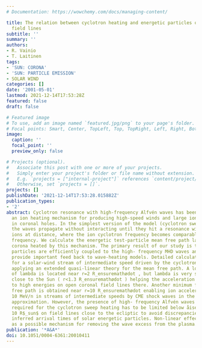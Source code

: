 ```yaml
---
# Documentation: https://wowchemy.com/docs/managing-content/

title: The relation between cyclotron heating and energetic particles on open coronal
  field lines
subtitle: ''
summary: ''
authors:
- R. Vainio
- T. Laitinen
tags:
- 'SUN: CORONA'
- 'SUN: PARTICLE EMISSION'
- SOLAR WIND
categories: []
date: '2001-05-01'
lastmod: 2021-12-14T17:53:28Z
featured: false
draft: false

# Featured image
# To use, add an image named `featured.jpg/png` to your page's folder.
# Focal points: Smart, Center, TopLeft, Top, TopRight, Left, Right, BottomLeft, Bottom, BottomRight.
image:
  caption: ''
  focal_point: ''
  preview_only: false

# Projects (optional).
#   Associate this post with one or more of your projects.
#   Simply enter your project's folder or file name without extension.
#   E.g. `projects = ["internal-project"]` references `content/project/deep-learning/index.md`.
#   Otherwise, set `projects = []`.
projects: []
publishDate: '2021-12-14T17:53:28.015882Z'
publication_types:
- '2'
abstract: Cyclotron resonance with high-frequency Alfvén waves has been proposed as
  an ion heating mechanism for producing high-speed winds and large ion temperatures
  in coronal holes. In the simplest version of the model (cyclotron sweep model),
  the waves propagate without interacting until they hit a resonance with the plasma
  ions at distance, where the ion cyclotron frequency becomes comparable to the wave
  frequency. We calculate the energetic test-particle mean free path lambda in solar
  corona heated by this mechanism. The primary result of our study is that energetic
  particles are efficiently coupled to the high- frequency MHD waves and may, thus,
  provide important feed back to wave-heating models. Detailed calculations are presented
  for a solar-wind stream of intermediate speed driven by the cyclotron sweep mechanism
  applying an extended quasi-linear theory for the mean free path. A local maximum
  of lambda is located near r=2 R_ensuremathødot , but lambda is very small at distances
  close to the Sun ( r<1.3 R_ensuremathødot ) helping the acceleration of particles
  to high energies on open coronal field lines there. Another minimum for the mean
  free path is obtained near r=10 R_ensuremathødot enabling ion acceleration beyond
  10 MeV/n in streams of intermediate speeds by CME shock waves in the test-particle
  approximation. However, the presence of high- frequency Alfvén waves in amounts
  required for the cyclotron sweep heating has to be limited below åisebox-0.5ex~
  10 R$_sun$ on field lines close to the ecliptic to avoid discrepancies with the
  inferred arrival times of solar energetic particles. Non-linear effects are discussed
  as a possible mechanism for removing the wave excess from the plasma.
publication: '*A&A*'
doi: 10.1051/0004-6361:20010411
---
```

